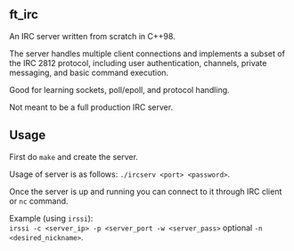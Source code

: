 ## ft_irc
An IRC server written from scratch in C++98.

The server handles multiple client connections and implements a subset of the IRC 2812 protocol, including user authentication, channels, private messaging, and basic command execution.

Good for learning sockets, poll/epoll, and protocol handling.

Not meant to be a full production IRC server.

## Usage
First do `make` and create the server.

Usage of server is as follows: `./ircserv <port> <password>`.

Once the server is up and running you can connect to it through IRC client or `nc` command.

Example (using `irssi`):  
`irssi -c <server_ip> -p <server_port -w <server_pass>` optional `-n <desired_nickname>`.
